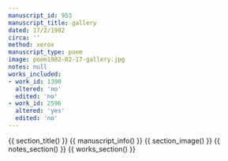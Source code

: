```yaml
---
manuscript_id: 953
manuscript_title: gallery
dated: 17/2/1982
circa: ''
method: xerox
manuscript_type: poem
image: poem1982-02-17-gallery.jpg
notes: null
works_included:
- work_id: 1300
  altered: 'no'
  edited: 'no'
- work_id: 2596
  altered: 'yes'
  edited: 'no'
---
```


{{ section_title() }}
{{ manuscript_info() }}
{{ section_image() }}
{{ notes_section() }}
{{ works_section() }}
